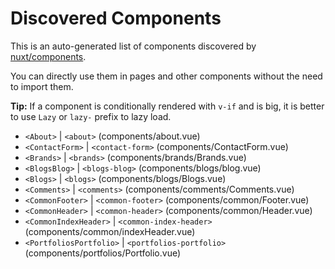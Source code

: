 # Discovered Components

This is an auto-generated list of components discovered by [nuxt/components](https://github.com/nuxt/components).

You can directly use them in pages and other components without the need to import them.

**Tip:** If a component is conditionally rendered with `v-if` and is big, it is better to use `Lazy` or `lazy-` prefix to lazy load.

- `<About>` | `<about>` (components/about.vue)
- `<ContactForm>` | `<contact-form>` (components/ContactForm.vue)
- `<Brands>` | `<brands>` (components/brands/Brands.vue)
- `<BlogsBlog>` | `<blogs-blog>` (components/blogs/blog.vue)
- `<Blogs>` | `<blogs>` (components/blogs/Blogs.vue)
- `<Comments>` | `<comments>` (components/comments/Comments.vue)
- `<CommonFooter>` | `<common-footer>` (components/common/Footer.vue)
- `<CommonHeader>` | `<common-header>` (components/common/Header.vue)
- `<CommonIndexHeader>` | `<common-index-header>` (components/common/indexHeader.vue)
- `<PortfoliosPortfolio>` | `<portfolios-portfolio>` (components/portfolios/Portfolio.vue)
